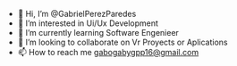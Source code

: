 - 👋 Hi, I’m @GabrielPerezParedes
- 👀 I’m interested in Ui/Ux Development
- 🌱 I’m currently learning Software Engenieer
- 💞️ I’m looking to collaborate on Vr Proyects or Aplications
- 📫 How to reach me gabogabygpp16@gmail.com

<!---
GabrielPerezParedes/GabrielPerezParedes is a ✨ special ✨ repository because its `README.md` (this file) appears on your GitHub profile.
You can click the Preview link to take a look at your changes.
--->
